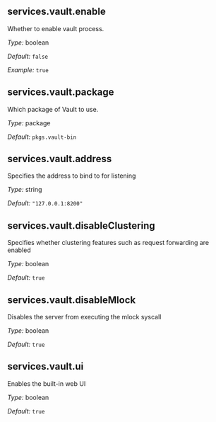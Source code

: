 [comment]: # (Do not edit this file as it is autogenerated. Go to docs/individual-docs if you want to make edits.)


[comment]: # (Please add your documentation on top of this line)

## services\.vault\.enable



Whether to enable vault process\.



*Type:*
boolean



*Default:*
` false `



*Example:*
` true `



## services\.vault\.package



Which package of Vault to use\.



*Type:*
package



*Default:*
` pkgs.vault-bin `



## services\.vault\.address

Specifies the address to bind to for listening



*Type:*
string



*Default:*
` "127.0.0.1:8200" `



## services\.vault\.disableClustering



Specifies whether clustering features such as request forwarding are enabled



*Type:*
boolean



*Default:*
` true `



## services\.vault\.disableMlock



Disables the server from executing the mlock syscall



*Type:*
boolean



*Default:*
` true `



## services\.vault\.ui



Enables the built-in web UI



*Type:*
boolean



*Default:*
` true `
